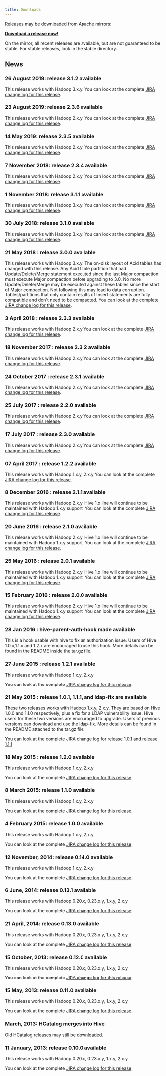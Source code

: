 ```yaml
---
title: Downloads
---
```


Releases may be downloaded from Apache mirrors:

__[Download a release now!][HIVE_DL]__


On the mirror, all recent releases are available, but are not
guaranteed to be stable. For stable releases, look in the stable
directory.


## News
### 26 August 2019: release 3.1.2 available
This release works with Hadoop 3.x.y.
You can look at the complete [JIRA change log for this release][HIVE_3_1_2_CL].

### 23 August 2019: release 2.3.6 available
This release works with Hadoop 2.x.y.
You can look at the complete [JIRA change log for this release][HIVE_2_3_6_CL].

### 14 May 2019: release 2.3.5 available
This release works with Hadoop 2.x.y.
You can look at the complete [JIRA change log for this release][HIVE_2_3_5_CL].

### 7 November 2018: release 2.3.4 available
This release works with Hadoop 2.x.y.
You can look at the complete [JIRA change log for this release][HIVE_2_3_4_CL].

### 1 November 2018: release 3.1.1 available
This release works with Hadoop 3.x.y.
You can look at the complete [JIRA change log for this release][HIVE_3_1_1_CL].

### 30 July 2018: release 3.1.0 available
This release works with Hadoop 3.x.y. 
You can look at the complete [JIRA change log for this release][HIVE_3_1_0_CL].

### 21 May 2018 : release 3.0.0 available
This release works with Hadoop 3.x.y. 
The on-disk layout of Acid tables has changed with this release. Any Acid table partition that had Update/Delete/Merge statement executed since the last Major compaction must execute Major compaction before upgrading to 3.0.  No more Update/Delete/Merge may be executed against these tables since the start of Major compaction.  Not following this may lead to data corruption.  Tables/partitions that only contain results of Insert statements are fully compatible and don't need to be compacted.
You can look at the complete [JIRA change log for this release][HIVE_3_0_0_CL].

### 3 April 2018 : release 2.3.3 available
This release works with Hadoop 2.x.y
You can look at the complete [JIRA change log for this release][HIVE_2_3_3_CL].

### 18 November 2017 : release 2.3.2 available
This release works with Hadoop 2.x.y
You can look at the complete [JIRA change log for this release][HIVE_2_3_2_CL].

### 24 October 2017 : release 2.3.1 available
This release works with Hadoop 2.x.y
You can look at the complete [JIRA change log for this release][HIVE_2_3_1_CL].

### 25 July 2017 : release 2.2.0 available
This release works with Hadoop 2.x.y
You can look at the complete [JIRA change log for this release][HIVE_2_2_0_CL].

### 17 July 2017 : release 2.3.0 available
This release works with Hadoop 2.x.y
You can look at the complete [JIRA change log for this release][HIVE_2_3_0_CL].

### 07 April 2017 : release 1.2.2 available
This release works with Hadoop 1.x.y, 2.x.y
You can look at the complete [JIRA change log for this release][HIVE_1_2_2_CL].

### 8 December 2016 : release 2.1.1 available
This release works with Hadoop 2.x.y.
Hive 1.x line will continue to be maintained with Hadoop 1.x.y support.
You can look at the complete [JIRA change log for this release][HIVE_2_1_1_CL].

### 20 June 2016 : release 2.1.0 available
This release works with Hadoop 2.x.y.
Hive 1.x line will continue to be maintained with Hadoop 1.x.y support.
You can look at the complete [JIRA change log for this release][HIVE_2_1_0_CL].

### 25 May 2016 : release 2.0.1 available
This release works with Hadoop 2.x.y.
Hive 1.x line will continue to be maintained with Hadoop 1.x.y support.
You can look at the complete [JIRA change log for this release][HIVE_2_0_1_CL].

### 15 February 2016 : release 2.0.0 available
This release works with Hadoop 2.x.y.
Hive 1.x line will continue to be maintained with Hadoop 1.x.y support.
You can look at the complete [JIRA change log for this release][HIVE_2_0_0_CL].

### 28 Jan 2016 : hive-parent-auth-hook made available
This is a hook usable with hive to fix an authorization issue. Users
of Hive 1.0.x,1.1.x and 1.2.x are encouraged to use this hook. More
details can be found in the README inside the tar.gz file.

### 27 June 2015 : release 1.2.1 available
This release works with Hadoop 1.x.y, 2.x.y

You can look at the complete [JIRA change log for this release][HIVE_1_2_1_CL].

### 21 May 2015 : release 1.0.1, 1.1.1, and ldap-fix are available
These two releases works with Hadoop 1.x.y, 2.x.y. They are based on
Hive 1.0.0 and 1.1.0 respectively, plus a fix for a LDAP vulnerability issue.
Hive users for these two versions are encouraged to upgrade. Users
of previous versions can download and use the ldap-fix.
More details can be found in the README attached to the tar.gz file.

You can look at the complete JIRA change log for [release 1.0.1][HIVE_1_0_1_CL]
and [release 1.1.1][HIVE_1_1_1_CL]

### 18 May 2015 : release 1.2.0 available
This release works with Hadoop 1.x.y, 2.x.y

You can look at the complete [JIRA change log for this release][HIVE_1_2_0_CL].

### 8 March 2015: release 1.1.0 available
This release works with Hadoop 1.x.y, 2.x.y

You can look at the complete [JIRA change log for this release][HIVE_1_1_0_CL].

### 4 February 2015: release 1.0.0 available
This release works with Hadoop 1.x.y, 2.x.y

You can look at the complete [JIRA change log for this release][HIVE_1_0_0_CL].

### 12 November, 2014: release 0.14.0 available
This release works with Hadoop 1.x.y, 2.x.y

You can look at the complete [JIRA change log for this release][HIVE_14_CL].

### 6 June, 2014: release 0.13.1 available
This release works with Hadoop 0.20.x, 0.23.x.y, 1.x.y, 2.x.y

You can look at the complete [JIRA change log for this release][HIVE_13_1_CL].

### 21 April, 2014: release 0.13.0 available
This release  works with Hadoop 0.20.x, 0.23.x.y, 1.x.y, 2.x.y

You can look at the complete [JIRA change log for this release][HIVE_13_CL].

### 15 October, 2013: release 0.12.0 available
This release  works with Hadoop 0.20.x, 0.23.x.y, 1.x.y, 2.x.y

You can look at the complete [JIRA change log for this release][HIVE_12_CL].

### 15 May, 2013: release 0.11.0 available
This release  works with Hadoop 0.20.x, 0.23.x.y, 1.x.y, 2.x.y

You can look at the complete [JIRA change log for this release][HIVE_11_CL].

### March, 2013: HCatalog merges into Hive
Old HCatalog releases may still be [downloaded][HCAT_DL].

### 11 January, 2013: release 0.10.0 available
This release  works with Hadoop 0.20.x, 0.23.x.y, 1.x.y, 2.x.y

You can look at the complete [JIRA change log for this release][HIVE_10_CL].

[HIVE_DL]: http://www.apache.org/dyn/closer.cgi/hive/
[HIVE_3_1_2_CL]: https://issues.apache.org/jira/secure/ReleaseNote.jspa?version=12344397&styleName=Html&projectId=12310843
[HIVE_2_3_6_CL]: https://issues.apache.org/jira/secure/ReleaseNote.jspa?version=12345603&styleName=Text&projectId=12310843
[HIVE_2_3_5_CL]: https://issues.apache.org/jira/secure/ReleaseNote.jspa?version=12345394&styleName=Text&projectId=12310843
[HIVE_2_3_4_CL]: https://issues.apache.org/jira/secure/ReleaseNote.jspa?version=12344319&styleName=Text&projectId=12310843
[HIVE_3_1_1_CL]: https://issues.apache.org/jira/secure/ReleaseNote.jspa?version=12344240&styleName=Text&projectId=12310843
[HIVE_3_1_0_CL]: https://issues.apache.org/jira/secure/ReleaseNote.jspa?version=12343014&styleName=Text&projectId=12310843
[HIVE_3_0_0_CL]: https://issues.apache.org/jira/secure/ReleaseNote.jspa?version=12340268&styleName=Text&projectId=12310843
[HIVE_2_3_3_CL]: https://issues.apache.org/jira/secure/ReleaseNote.jspa?version=12342162&styleName=Text&projectId=12310843
[HIVE_2_3_2_CL]: https://issues.apache.org/jira/secure/ReleaseNote.jspa?version=12342053&styleName=Text&projectId=12310843
[HIVE_2_3_1_CL]: https://issues.apache.org/jira/secure/ReleaseNote.jspa?version=12341418&styleName=Text&projectId=12310843
[HIVE_2_2_0_CL]: https://issues.apache.org/jira/secure/ReleaseNote.jspa?version=12335837&styleName=Text&projectId=12310843
[HIVE_2_3_0_CL]: https://issues.apache.org/jira/secure/ReleaseNote.jspa?version=12340269&styleName=Text&projectId=12310843
[HIVE_2_1_1_CL]: https://issues.apache.org/jira/secure/ReleaseNote.jspa?version=12335838&styleName=Text&projectId=12310843
[HIVE_2_1_0_CL]: https://issues.apache.org/jira/secure/ReleaseNote.jspa?version=12334255&styleName=Text&projectId=12310843
[HIVE_2_0_1_CL]: https://issues.apache.org/jira/secure/ReleaseNote.jspa?version=12334886&styleName=Text&projectId=12310843
[HIVE_2_0_0_CL]: https://issues.apache.org/jira/secure/ReleaseNote.jspa?version=12332641&styleName=Text&projectId=12310843
[HIVE_1_2_1_CL]: https://issues.apache.org/jira/secure/ReleaseNote.jspa?version=12332384&styleName=Text&projectId=12310843
[HIVE_1_2_2_CL]:https://issues.apache.org/jira/secure/ReleaseNote.jspa?version=12332952&styleName=Text&projectId=12310843
[HIVE_1_1_1_CL]: https://issues.apache.org/jira/secure/ReleaseNote.jspa?version=12329557&styleName=Text&projectId=12310843
[HIVE_1_0_1_CL]: https://issues.apache.org/jira/secure/ReleaseNote.jspa?version=12329444&styleName=Text&projectId=12310843
[HIVE_1_2_0_CL]: https://issues.apache.org/jira/secure/ReleaseNote.jspa?version=12329345&styleName=Text&projectId=12310843
[HIVE_1_1_0_CL]: https://issues.apache.org/jira/secure/ReleaseNote.jspa?projectId=12310843&styleName=Text&version=12329363
[HIVE_1_0_0_CL]: https://issues.apache.org/jira/secure/ReleaseNote.jspa?version=12329278&styleName=Text&projectId=12310843
[HIVE_14_CL]: https://issues.apache.org/jira/secure/ReleaseNote.jspa?version=12326450&styleName=Text&projectId=12310843
[HIVE_13_1_CL]: https://issues.apache.org/jira/secure/ReleaseNote.jspa?version=12326829&styleName=Text&projectId=12310843
[HIVE_13_CL]: https://issues.apache.org/jira/secure/ReleaseNote.jspa?version=12324986&styleName=Text&projectId=12310843
[HIVE_12_CL]: https://issues.apache.org/jira/secure/ReleaseNote.jspa?version=12324312&styleName=Text&projectId=12310843
[HIVE_11_CL]: https://issues.apache.org/jira/secure/ReleaseNote.jspa?version=12323587&styleName=Text&projectId=12310843
[HCAT_DL]: /hcatalog_downloads.html
[HIVE_10_CL]: https://issues.apache.org/jira/secure/ReleaseNote.jspa?version=12320745&styleName=Text&projectId=12310843
